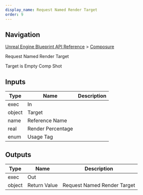 ```yaml
---
display_name: Request Named Render Target
order: 9
---
```

## Navigation

[Unreal Engine Blueprint API Reference](https://dev.epicgames.com/documentation/en-us/unreal-engine/BlueprintAPI) > [Composure](https://dev.epicgames.com/documentation/en-us/unreal-engine/BlueprintAPI/Composure)

Request Named Render Target

Target is Empty Comp Shot

## Inputs

| Type | Name | Description |
| --- | --- | --- |
| exec | In |  |
| object | Target |  |
| name | Reference Name |  |
| real | Render Percentage |  |
| enum | Usage Tag |  |

## Outputs

| Type | Name | Description |
| --- | --- | --- |
| exec | Out |  |
| object | Return Value | Request Named Render Target |
